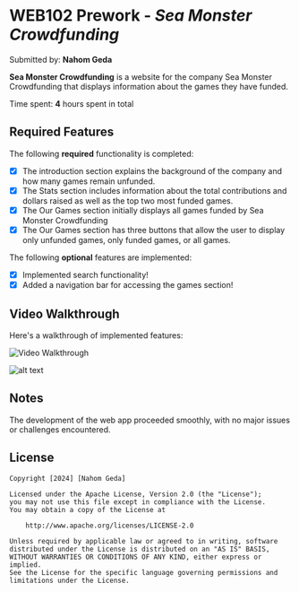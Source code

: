 # WEB102 Prework - *Sea Monster Crowdfunding*

Submitted by: **Nahom Geda**

**Sea Monster Crowdfunding** is a website for the company Sea Monster Crowdfunding that displays information about the games they have funded.

Time spent: **4** hours spent in total

## Required Features

The following **required** functionality is completed:

* [x] The introduction section explains the background of the company and how many games remain unfunded.
* [x] The Stats section includes information about the total contributions and dollars raised as well as the top two most funded games.
* [x] The Our Games section initially displays all games funded by Sea Monster Crowdfunding
* [x] The Our Games section has three buttons that allow the user to display only unfunded games, only funded games, or all games.

The following **optional** features are implemented:

* [x] Implemented search functionality!
* [x] Added a navigation bar for accessing the games section!

## Video Walkthrough

Here's a walkthrough of implemented features:

<img src='web102_prework_GIF.gif' title='Video Walkthrough' width='' alt='Video Walkthrough' />

![alt text](web102_prework_GIF.gif)

## Notes

The development of the web app proceeded smoothly, with no major issues or challenges encountered.

## License

    Copyright [2024] [Nahom Geda]

    Licensed under the Apache License, Version 2.0 (the "License");
    you may not use this file except in compliance with the License.
    You may obtain a copy of the License at

        http://www.apache.org/licenses/LICENSE-2.0

    Unless required by applicable law or agreed to in writing, software
    distributed under the License is distributed on an "AS IS" BASIS,
    WITHOUT WARRANTIES OR CONDITIONS OF ANY KIND, either express or implied.
    See the License for the specific language governing permissions and
    limitations under the License.
